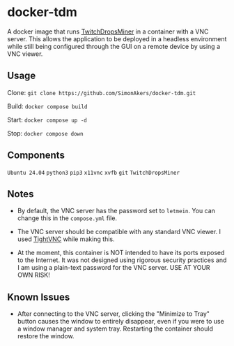 # docker-tdm
A docker image that runs [TwitchDropsMiner](https://github.com/DevilXD/TwitchDropsMiner) in a container with a VNC server.
This allows the application to be deployed in a headless environment while
still being configured through the GUI on a remote device by using a VNC viewer.

## Usage
Clone:
`git clone https://github.com/SimonAkers/docker-tdm.git`

Build:
`docker compose build`

Start:
`docker compose up -d`

Stop:
`docker compose down`

## Components
`Ubuntu 24.04`
`python3`
`pip3`
`x11vnc`
`xvfb`
`git`
`TwitchDropsMiner`

## Notes
- By default, the VNC server has the password set to `letmein`. You can change this in the `compose.yml` file.

- The VNC server should be compatible with any standard VNC viewer. I used [TightVNC](https://www.tightvnc.com/) while making this.

- At the moment, this container is NOT intended to have its ports exposed to the Internet.
It was not designed using rigorous security practices and I am using a plain-text password for the VNC server.
USE AT YOUR OWN RISK!

## Known Issues
- After connecting to the VNC server, clicking the "Minimize to Tray" button causes the window to entirely disappear, even if you were to use a window manager and system tray. Restarting the container should restore the window.
